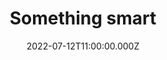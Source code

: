 ---
title: Something smart
description: Talking about something really smart.
date: 2022-07-12T11:00:00.000Z
---